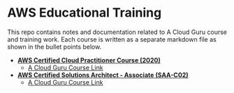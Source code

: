 # AWS Educational Training

This repo contains notes and documentation related to A Cloud Guru course and training work. Each course is written as a separate markdown file as shown in the bullet points below.

- [**AWS Certified Cloud Practitioner Course (2020)**](https://github.com/rsh52/AWS-Educational-Training/blob/main/ACloudGuru_Certified_Cloud_Practitioner_Notes.md)
  - [A Cloud Guru Course Link](https://learn.acloud.guru/course/aws-certified-cloud-practitioner/overview)
- [**AWS Certified Solutions Architect - Associate (SAA-C02)**](https://github.com/rsh52/AWS-Educational-Training/blob/main/ACloudGuru_Solutions_Architect_Associate_Notes.md)
  - [A Cloud Guru Course Link](https://learn.acloud.guru/course/certified-solutions-architect-associate/overview)
